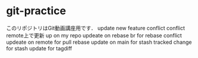 ﻿# git-practice
このリポジトリはGit動画講座用です．
update new feature
conflict
conflict remote上で更新
up on my repo
updeate on rebase br for rebase conflict
updeate on remote for pull rebase
update on main for stash
tracked change for stash 
update for tagdiff